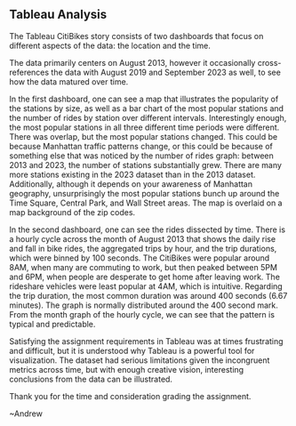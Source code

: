 ## Tableau Analysis

The Tableau CitiBikes story consists of two dashboards that focus on different aspects of the data: the location and the time.

The data primarily centers on August 2013, however it occasionally cross-references the data with August 2019 and September 2023 as well, to see how the data matured over time.

In the first dashboard, one can see a map that illustrates the popularity of the stations by size, as well as a bar chart of the most popular stations and the number of rides by station over different intervals. Interestingly enough, the most popular stations in all three different time periods were different. There was overlap, but the most popular stations changed. This could be because Manhattan traffic patterns change, or this could be because of something else that was noticed by the number of rides graph: between 2013 and 2023, the number of stations substantially grew. There are many more stations existing in the 2023 dataset than in the 2013 dataset. Additionally, although it depends on your awareness of Manhattan geography, unsurprisingly the most popular stations bunch up around the Time Square, Central Park, and Wall Street areas. The map is overlaid on a map background of the zip codes.

In the second dashboard, one can see the rides dissected by time. There is a hourly cycle across the month of August 2013 that shows the daily rise and fall in bike rides, the aggregated trips by hour, and the trip durations, which were binned by 100 seconds. The CitiBikes were popular around 8AM, when many are commuting to work, but then peaked between 5PM and 6PM, when people are desperate to get home after leaving work. The rideshare vehicles were least popular at 4AM, which is intuitive. Regarding the trip duration, the most common duration was around 400 seconds (6.67 minutes). The graph is normally distributed around the 400 second mark. From the month graph of the hourly cycle, we can see that the pattern is typical and predictable.

Satisfying the assignment requirements in Tableau was at times frustrating and difficult, but it is understood why Tableau is a powerful tool for visualization. The dataset had serious limitations given the incongruent metrics across time, but with enough creative vision, interesting conclusions from the data can be illustrated.

Thank you for the time and consideration grading the assignment.

~Andrew